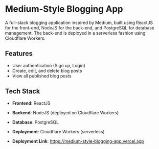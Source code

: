 
# Medium-Style Blogging App

A full-stack blogging application inspired by Medium, built using ReactJS for the front-end, NodeJS for the back-end, and PostgreSQL for database management. The back-end is deployed in a serverless fashion using Cloudflare Workers.

## Features

- User authentication (Sign up, Login)
- Create, edit, and delete blog posts
- View all published blog posts

## Tech Stack

- **Frontend**: ReactJS
- **Backend**: NodeJS (deployed on Cloudflare Workers)
- **Database**: PostgreSQL
- **Deployment**: Cloudflare Workers (serverless)

- **Deployment Link**: https://medium-style-blogging-app.vercel.app





